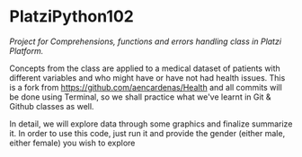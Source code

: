 # PlatziPython102 
*Project for Comprehensions, functions and errors handling class in Platzi Platform.*

Concepts from the class are applied to a medical dataset of patients with different variables and who might have or have not had health issues. This is a fork from https://github.com/aencardenas/Health and all commits will be done using Terminal, so we shall practice what we've learnt in Git & Github classes as well.

In detail, we will explore data through some graphics and finalize summarize it. In order to use this code, just run it and provide the gender (either male, either female) you wish to explore